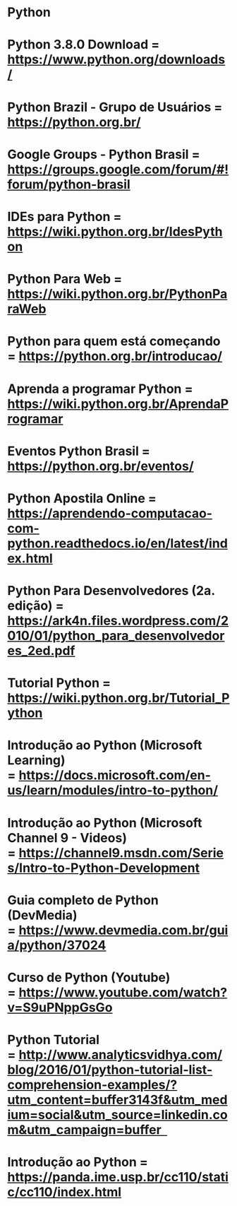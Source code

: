 
# 
# Python
#
# Python 3.8.0 Download = https://www.python.org/downloads/
#
# Python Brazil - Grupo de Usuários = https://python.org.br/
#
# Google Groups - Python Brasil = https://groups.google.com/forum/#!forum/python-brasil
#
# IDEs para Python = https://wiki.python.org.br/IdesPython
#
# Python Para Web = https://wiki.python.org.br/PythonParaWeb
#
# Python para quem está começando = https://python.org.br/introducao/
# 
# Aprenda a programar Python = https://wiki.python.org.br/AprendaProgramar
#
# Eventos Python Brasil = https://python.org.br/eventos/
#
# Python Apostila Online = https://aprendendo-computacao-com-python.readthedocs.io/en/latest/index.html
# 
# Python Para Desenvolvedores (2a. edição) = https://ark4n.files.wordpress.com/2010/01/python_para_desenvolvedores_2ed.pdf
#
# Tutorial Python = https://wiki.python.org.br/Tutorial_Python
#
# Introdução ao Python (Microsoft Learning) = https://docs.microsoft.com/en-us/learn/modules/intro-to-python/
#
# Introdução ao Python (Microsoft Channel 9 - Videos) = https://channel9.msdn.com/Series/Intro-to-Python-Development
# 
# Guia completo de Python (DevMedia) = https://www.devmedia.com.br/guia/python/37024
#
# Curso de Python (Youtube) = https://www.youtube.com/watch?v=S9uPNppGsGo
#
# Python Tutorial = http://www.analyticsvidhya.com/blog/2016/01/python-tutorial-list-comprehension-examples/?utm_content=buffer3143f&utm_medium=social&utm_source=linkedin.com&utm_campaign=buffer  
#
# Introdução ao Python = https://panda.ime.usp.br/cc110/static/cc110/index.html
#

